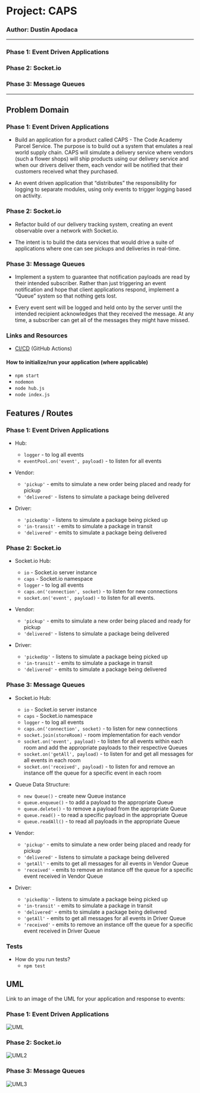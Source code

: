 # Project: CAPS
### Author: Dustin Apodaca
---

### Phase 1: Event Driven Applications
### Phase 2: Socket.io
### Phase 3: Message Queues
---

##  Problem Domain
### Phase 1: Event Driven Applications

- Build an application for a product called CAPS - The Code Academy Parcel Service. The purpose is to build out a system that emulates a real world supply chain. CAPS will simulate a delivery service where vendors (such a flower shops) will ship products using our delivery service and when our drivers deliver them, each vendor will be notified that their customers received what they purchased.

- An event driven application that “distributes” the responsibility for logging to separate modules, using only events to trigger logging based on activity.

### Phase 2: Socket.io

- Refactor build of our delivery tracking system, creating an event observable over a network with Socket.io.

- The intent is to build the data services that would drive a suite of applications where one can see pickups and deliveries in real-time.

### Phase 3: Message Queues

- Implement a system to guarantee that notification payloads are read by their intended subscriber. Rather than just triggering an event notification and hope that client applications respond, implement a “Queue” system so that nothing gets lost.

- Every event sent will be logged and held onto by the server until the intended recipient acknowledges that they received the message. At any time, a subscriber can get all of the messages they might have missed.

### Links and Resources

- [CI/CD](https://github.com/dustinapodaca/caps/actions) (GitHub Actions)
<!-- - [Prod Deployment]()
- [Dev Deployment]() -->

#### How to initialize/run your application (where applicable)

- `npm start`
- `nodemon`
- `node hub.js`
- `node index.js`

##  Features / Routes
### Phase 1: Event Driven Applications

- Hub:
  - `logger` - to log all events
  - `eventPool.on('event', payload)` - to listen for all events

- Vendor:
  - `'pickup'` - emits to simulate a new order being placed and ready for pickup
  - `'delivered'` - listens to simulate a package being delivered

- Driver:
  - `'pickedUp'` - listens to simulate a package being picked up
  - `'in-transit'` - emits to simulate a package in transit
  - `'delivered'` - emits to simulate a package being delivered

### Phase 2: Socket.io

- Socket.io Hub:
  - `io` - Socket.io server instance
  - `caps` - Socket.io namespace
  - `logger` - to log all events
  - `caps.on('connection', socket)` - to listen for new connections
  - `socket.on('event', payload)` - to listen for all events.

- Vendor:
  - `'pickup'` - emits to simulate a new order being placed and ready for pickup
  - `'delivered'` - listens to simulate a package being delivered

- Driver:
  - `'pickedUp'` - listens to simulate a package being picked up
  - `'in-transit'` - emits to simulate a package in transit
  - `'delivered'` - emits to simulate a package being delivered

### Phase 3: Message Queues

- Socket.io Hub:
  - `io` - Socket.io server instance
  - `caps` - Socket.io namespace
  - `logger` - to log all events
  - `caps.on('connection', socket)` - to listen for new connections
  - `socket.join(storeRoom)` - room implementation for each vendor
  - `socket.on('event', payload)` - to listen for all events within each room and add the appropriate payloads to their respective Queues
  - `socket.on('getAll', payload)` - to listen for and get all messages for all events in each room
  - `socket.on('received', payload)` - to listen for and remove an instance off the queue for a specific event in each room

- Queue Data Structure:
  - `new Queue()` - create new Queue instance
  - `queue.enqueue()` - to add a payload to the appropriate Queue
  - `queue.delete()` - to remove a payload from the appropriate Queue
  - `queue.read()` - to read a specific payload in the appropriate Queue
  - `queue.readAll()` - to read all payloads in the appropriate Queue

- Vendor:
  - `'pickup'` - emits to simulate a new order being placed and ready for pickup
  - `'delivered'` - listens to simulate a package being delivered
  - `'getAll'` - emits to get all messages for all events in Vendor Queue
  - `'received'` - emits to remove an instance off the queue for a specific event received in Vendor Queue

- Driver:
  - `'pickedUp'` - listens to simulate a package being picked up
  - `'in-transit'` - emits to simulate a package in transit
  - `'delivered'` - emits to simulate a package being delivered
  - `'getAll'` - emits to get all messages for all events in Driver Queue
  - `'received'` - emits to remove an instance off the queue for a specific event received in Driver Queue

### Tests

- How do you run tests?
  - `npm test`

##  UML
Link to an image of the UML for your application and response to events:
### Phase 1: Event Driven Applications

![UML](./assets/img/UML-EventDrivenListener.png)

### Phase 2: Socket.io

![UML2](./assets/img/UML-SocketListener.png)

### Phase 3: Message Queues

![UML3](./assets/img/UML-SocketQueues.png)
